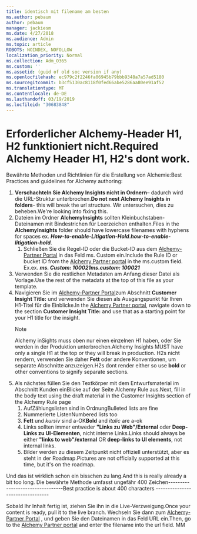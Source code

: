 ```yaml
---
title: identisch mit filename am besten
ms.author: pebaum
author: pebaum
manager: jackiesm
ms.date: 4/27/2018
ms.audience: Admin
ms.topic: article
ROBOTS: NOINDEX, NOFOLLOW
localization_priority: Normal
ms.collection: Adm_O365
ms.custom: ''
ms.assetid: (guid of old soc version if any)
ms.openlocfilehash: ec979c2f2246fa06945b79bbb9348a7a57ad5180
ms.sourcegitcommit: b3cf5130ac8118f0fed66abe5286aa80ee91af52
ms.translationtype: MT
ms.contentlocale: de-DE
ms.lasthandoff: 03/19/2019
ms.locfileid: "30683848"
---
```

# <a name="required-alchemy-header-h1-h2s-dont-work"></a><span data-ttu-id="55b23-102">Erforderlicher Alchemy-Header H1, H2 funktioniert nicht.</span><span class="sxs-lookup"><span data-stu-id="55b23-102">Required Alchemy Header H1, H2's dont work.</span></span>
<span data-ttu-id="55b23-103">Bewährte Methoden und Richtlinien für die Erstellung von Alchemie:</span><span class="sxs-lookup"><span data-stu-id="55b23-103">Best Practices and guidelines for Alchemy authoring:</span></span>

1. <span data-ttu-id="55b23-104">**Verschachteln Sie Alchemy Insights nicht in Ordnern**– dadurch wird die URL-Struktur unterbrochen.</span><span class="sxs-lookup"><span data-stu-id="55b23-104">**Do not nest Alchemy Insights in folders**- this will break the url structure.</span></span> <span data-ttu-id="55b23-105">Wir untersuchen, dies zu beheben.</span><span class="sxs-lookup"><span data-stu-id="55b23-105">We're looking into fixing this.</span></span>
1. <span data-ttu-id="55b23-106">Dateien im Ordner **AlchemyInsights** sollten Kleinbuchstaben-Dateinamen mit Bindestrichen für Leerzeichen enthalten.</span><span class="sxs-lookup"><span data-stu-id="55b23-106">Files in the **AlchemyInsights** folder should have lowercase filenames with hyphens for spaces ex.</span></span> <span data-ttu-id="55b23-107">***How-to-enable-Litigation-Hold***.</span><span class="sxs-lookup"><span data-stu-id="55b23-107">***how-to-enable-litigation-hold***.</span></span>
    1. <span data-ttu-id="55b23-108">Schließen Sie die Regel-ID oder die Bucket-ID aus dem [Alchemy-Partner Portal](https://alchemyportal.azurewebsites.net) in das Feld ms. Custom ein.</span><span class="sxs-lookup"><span data-stu-id="55b23-108">Include the Rule ID or bucket ID from the [Alchemy Partner portal](https://alchemyportal.azurewebsites.net) in the ms.custom field.</span></span> <span data-ttu-id="55b23-109">Ex.</span><span class="sxs-lookup"><span data-stu-id="55b23-109">ex.</span></span> <span data-ttu-id="55b23-110">***ms. Custom: 100021***</span><span class="sxs-lookup"><span data-stu-id="55b23-110">***ms.custom: 100021***</span></span>
1. <span data-ttu-id="55b23-111">Verwenden Sie die restlichen Metadaten am Anfang dieser Datei als Vorlage.</span><span class="sxs-lookup"><span data-stu-id="55b23-111">Use the rest of the metadata at the top of this file as your template.</span></span>
1. <span data-ttu-id="55b23-112">Navigieren Sie im [Alchemy-Partner Portal](https://alchemyportal.azurewebsites.net)zum Abschnitt **Customer Insight Title:** und verwenden Sie diesen als Ausgangspunkt für Ihren H1-Titel für die Einblicke.</span><span class="sxs-lookup"><span data-stu-id="55b23-112">In the [Alchemy Partner portal](https://alchemyportal.azurewebsites.net), navigate down to the section **Customer Insight Title:** and use that as a starting point for your H1 title for the insight.</span></span> 
    > [!NOTE]
    > <span data-ttu-id="55b23-113">Alchemy inSights muss oben nur einen einzelnen H1 haben, oder Sie werden in der Produktion unterbrochen.</span><span class="sxs-lookup"><span data-stu-id="55b23-113">Alchemy Insights MUST have only a single H1 at the top or they will break in production.</span></span> <span data-ttu-id="55b23-114">H2s nicht rendern, verwenden Sie daher **Fett** oder andere Konventionen, um separate Abschnitte anzuzeigen.</span><span class="sxs-lookup"><span data-stu-id="55b23-114">H2s dont render either so use **bold** or other conventions to signify separate sections.</span></span>
1. <span data-ttu-id="55b23-115">Als nächstes füllen Sie den Textkörper mit dem Entwurfsmaterial im Abschnitt Kunden einBlicke auf der Seite Alchemy Rule aus.</span><span class="sxs-lookup"><span data-stu-id="55b23-115">Next, fill in the body text using the draft material in the Customer Insights section of the Alchemy Rule page</span></span>
    1. <span data-ttu-id="55b23-116">AufZählungslisten sind in Ordnung</span><span class="sxs-lookup"><span data-stu-id="55b23-116">Bulleted lists are fine</span></span>
    1. <span data-ttu-id="55b23-117">Nummerierte Listen</span><span class="sxs-lookup"><span data-stu-id="55b23-117">Numbered lists too</span></span>
    1. <span data-ttu-id="55b23-118">**Fett** und *kursiv* sind a-OK</span><span class="sxs-lookup"><span data-stu-id="55b23-118">**Bold** and *italic* are a-ok</span></span>
    1. <span data-ttu-id="55b23-119">Links sollten immer entweder **"Links zu Web"/External** oder **Deep-Links zu UI-Elementen**, nicht interne Links.</span><span class="sxs-lookup"><span data-stu-id="55b23-119">Links should always be either **"links to web"/external** OR **deep-links to UI elements**, not internal links.</span></span>
    1. <span data-ttu-id="55b23-120">Bilder werden zu diesem Zeitpunkt nicht offiziell unterstützt, aber es steht in der Roadmap.</span><span class="sxs-lookup"><span data-stu-id="55b23-120">Pictures are not officially supported at this time, but it's on the roadmap.</span></span>

<span data-ttu-id="55b23-121">Und das ist wirklich schon ein bisschen zu lang.</span><span class="sxs-lookup"><span data-stu-id="55b23-121">And this is really already a bit too long.</span></span> <span data-ttu-id="55b23-122">Die bewährte Methode umfasst ungefähr 400 Zeichen---------------------------------</span><span class="sxs-lookup"><span data-stu-id="55b23-122">Best practice is about 400 characters ---------------------------------</span></span>

<span data-ttu-id="55b23-123">Sobald Ihr Inhalt fertig ist, ziehen Sie ihn in die Live-Verzweigung.</span><span class="sxs-lookup"><span data-stu-id="55b23-123">Once your content is ready, pull it to the live branch.</span></span> <span data-ttu-id="55b23-124">Wechseln Sie dann zum [Alchemy-Partner Portal](https://alchemyportal.azurewebsites.net) , und geben Sie den Dateinamen in das Feld URL ein.</span><span class="sxs-lookup"><span data-stu-id="55b23-124">Then, go to the [Alchemy Partner portal](https://alchemyportal.azurewebsites.net) and enter the filename into the url field.</span></span> <span data-ttu-id="55b23-125">M</span><span class="sxs-lookup"><span data-stu-id="55b23-125">M</span></span>